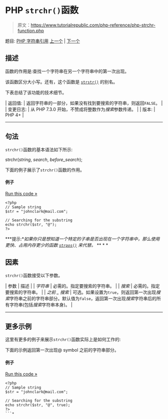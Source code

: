 # PHP `strchr()`函数

> 原文：<https://www.tutorialrepublic.com/php-reference/php-strchr-function.php>

题目: [PHP 字符串引用](php-string-functions.php) [上一个](php-strcasecmp-function.php) | [下一个](php-strcmp-function.php)

## 描述

函数的作用是:查找一个字符串在另一个字符串中的第一次出现。

该函数区分大小写。还有，这个函数是 [`strstr()`](php-strstr-function.php) 的别名。

下表总结了该功能的技术细节。

| 返回值: | 返回字符串的一部分，如果没有找到要搜索的字符串，则返回`FALSE`。 |
| 变更日志: | 从 PHP 7.3.0 开始，不赞成将整数作为*搜索*参数传递。 |
| 版本: | PHP 4+ |

* * *

## 句法

`strchr()`函数的基本语法如下所示:

strchr(*string*, *search*, *before_search*);

下面的例子展示了`strchr()`函数的作用。

#### 例子

[Run this code »](../codelab.php?topic=php&file=find-the-first-occurrence-of-a-string-using-strchr "Run this code to view the output")

```
<?php
// Sample string
$str = "johnclark@mail.com";

// Searching for the substring
echo strchr($str, "@");
?>
```

 ***提示:**如果你只是想知道一个特定的子串是否出现在一个字符串中，那么使用更快、占用内存更少的函数 [`strpos()`](php-strpos-function.php) 来代替。*  ** * *

## 因素

`strchr()`函数接受以下参数。

| 参数 | 描述 |
| *字符串* | 必需的。指定要搜索的字符串。 |
| *搜索* | 必需的。指定要搜索的字符串。 |
| *之前 _ 搜索* | 可选。如果设置为`true`，则返回第一次出现*搜索*字符串之前的字符串部分。默认值为`false`，返回第一次出现*搜索*字符串后的所有字符串(包括*搜索*字符串本身)。 |

* * *

## 更多示例

这里有更多的例子来展示`strchr()`函数实际上是如何工作的:

下面的示例返回第一次出现@ symbol 之前的字符串部分。

#### 例子

[Run this code »](../codelab.php?topic=php&file=passing-the-third-parameter-in-strchr "Run this code to view the output")

```
<?php
// Sample string
$str = "johnclark@mail.com";

// Searching for the substring
echo strchr($str, "@", true);
?>
```*